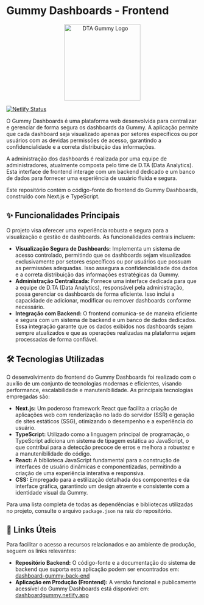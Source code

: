 # Gummy Dashboards - Frontend

<p align="center">
 <img src="/images/v2_marca_dta_gummy.png" alt="DTA Gummy Logo" width="200" />
</p>

[![Netlify Status](https://api.netlify.com/api/v1/badges/ac01aa39-6ab4-467c-8937-62e9aeef532f/deploy-status)](https://app.netlify.com/projects/dashboardgummy/deploys)

O Gummy Dashboards é uma plataforma web desenvolvida para centralizar e gerenciar de forma segura os dashboards da Gummy. A aplicação permite que cada dashboard seja visualizado apenas por setores específicos ou por usuários com as devidas permissões de acesso, garantindo a confidencialidade e a correta distribuição das informações.

A administração dos dashboards é realizada por uma equipe de administradores, atualmente composta pelo time de D.TA (Data Analytics). Esta interface de frontend interage com um backend dedicado e um banco de dados para fornecer uma experiência de usuário fluida e segura.

Este repositório contém o código-fonte do frontend do Gummy Dashboards, construído com Next.js e TypeScript.

## ✨ Funcionalidades Principais

O projeto visa oferecer uma experiência robusta e segura para a visualização e gestão de dashboards. As funcionalidades centrais incluem:

*   **Visualização Segura de Dashboards:** Implementa um sistema de acesso controlado, permitindo que os dashboards sejam visualizados exclusivamente por setores específicos ou por usuários que possuam as permissões adequadas. Isso assegura a confidencialidade dos dados e a correta distribuição das informações estratégicas da Gummy.
*   **Administração Centralizada:** Fornece uma interface dedicada para que a equipe de D.TA (Data Analytics), responsável pela administração, possa gerenciar os dashboards de forma eficiente. Isso inclui a capacidade de adicionar, modificar ou remover dashboards conforme necessário.
*   **Integração com Backend:** O frontend comunica-se de maneira eficiente e segura com um sistema de backend e um banco de dados dedicados. Essa integração garante que os dados exibidos nos dashboards sejam sempre atualizados e que as operações realizadas na plataforma sejam processadas de forma confiável.

## 🛠️ Tecnologias Utilizadas

O desenvolvimento do frontend do Gummy Dashboards foi realizado com o auxílio de um conjunto de tecnologias modernas e eficientes, visando performance, escalabilidade e manutenibilidade. As principais tecnologias empregadas são:

*   **Next.js:** Um poderoso framework React que facilita a criação de aplicações web com renderização no lado do servidor (SSR) e geração de sites estáticos (SSG), otimizando o desempenho e a experiência do usuário.
*   **TypeScript:** Utilizado como a linguagem principal de programação, o TypeScript adiciona um sistema de tipagem estática ao JavaScript, o que contribui para a detecção precoce de erros e melhora a robustez e a manutenibilidade do código.
*   **React:** A biblioteca JavaScript fundamental para a construção de interfaces de usuário dinâmicas e componentizadas, permitindo a criação de uma experiência interativa e responsiva.
*   **CSS:** Empregado para a estilização detalhada dos componentes e da interface gráfica, garantindo um design atraente e consistente com a identidade visual da Gummy.

Para uma lista completa de todas as dependências e bibliotecas utilizadas no projeto, consulte o arquivo `package.json` na raiz do repositório.

## 🔗 Links Úteis

Para facilitar o acesso a recursos relacionados e ao ambiente de produção, seguem os links relevantes:

*   **Repositório Backend:** O código-fonte e a documentação do sistema de backend que suporta esta aplicação podem ser encontrados em: [dashboard-gummy-back-end](https://github.com/dtanutrin/dashboard-gummy-back-end)
*   **Aplicação em Produção (Frontend):** A versão funcional e publicamente acessível do Gummy Dashboards está disponível em: [dashboardgummy.netlify.app](https://dashboardgummy.netlify.app/)
